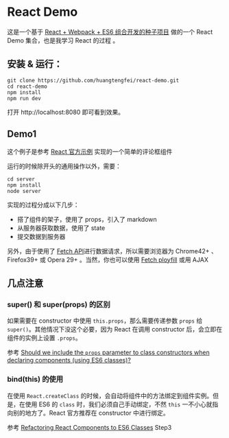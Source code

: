 
# React Demo

这是一个基于 [React + Webpack + ES6 组合开发的种子项目][1] 做的一个 React Demo 集合，也是我学习 React 的过程 。

## 安装 & 运行：

```
git clone https://github.com/huangtengfei/react-demo.git
cd react-demo
npm install
npm run dev
```

打开 http://localhost:8080 即可看到效果。

## Demo1

这个例子是参考 [React 官方示例][2] 实现的一个简单的评论框组件

运行的时候除开头的通用操作以外，需要：

```
cd server
npm install
node server
```

实现的过程分成以下几步：

- 搭了组件的架子，使用了 props，引入了 markdown 
- 从服务器获取数据，使用了 state
- 提交数据到服务器

另外，由于使用了 [Fetch API][3]进行数据请求，所以需要浏览器为 Chrome42+ 、Firefox39+ 或 Opera 29+ 。当然，你也可以使用 [Fetch ployfill][4] 或用 AJAX

## 几点注意

### super() 和 super(props) 的区别

如果需要在 constructor 中使用 `this.props`，那么需要传递参数 `props` 给 `super()`。其他情况下没这个必要，因为 React 在调用 constructor 后，会立即在组件的实例上设置 `.props`。

参考 [Should we include the `props` parameter to class constructors when declaring components (using ES6 classes)?][5]

### bind(this) 的使用

在使用 `React.createClass` 的时候，会自动将组件中的方法绑定到组件实例。但是，在使用 ES6 的 `class` 时，我们必须自己手动绑定，不然 `this` 一不小心就指向别的地方了。React 官方推荐在 constructor 中进行绑定。

参考 [Refactoring React Components to ES6 Classes][6] Step3


  [1]: https://github.com/huangtengfei/blog/issues/17
  [2]: https://facebook.github.io/react/docs/tutorial.html
  [3]: https://developer.mozilla.org/zh-CN/docs/Web/API/Fetch_API
  [4]: https://github.com/github/fetch
  [5]: https://discuss.reactjs.org/t/should-we-include-the-props-parameter-to-class-constructors-when-declaring-components-using-es6-classes/2781
  [6]: http://www.newmediacampaigns.com/blog/refactoring-react-components-to-es6-classes
